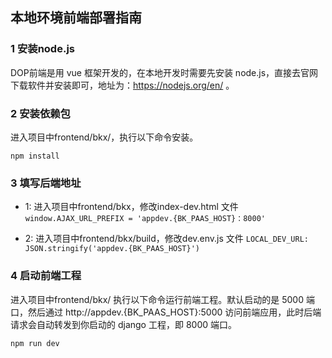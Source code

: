 ## 本地环境前端部署指南

### 1 安装node.js

DOP前端是用 vue 框架开发的，在本地开发时需要先安装 node.js，直接去官网下载软件并安装即可，地址为：https://nodejs.org/en/ 。

### 2 安装依赖包

进入项目中frontend/bkx/，执行以下命令安装。

```
npm install
```

### 3 填写后端地址

- 1: 进入项目中frontend/bkx，修改index-dev.html 文件
 `window.AJAX_URL_PREFIX = 'appdev.{BK_PAAS_HOST}：8000'`

- 2: 进入项目中frontend/bkx/build，修改dev.env.js 文件
 `LOCAL_DEV_URL: JSON.stringify('appdev.{BK_PAAS_HOST}')`

### 4 启动前端工程
进入项目中frontend/bkx/ 执行以下命令运行前端工程。默认启动的是 5000 端口，然后通过 http://appdev.{BK_PAAS_HOST}:5000  访问前端应用，此时后端请求会自动转发到你启动的 django 工程，即 8000 端口。
```
npm run dev
```